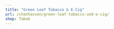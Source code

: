 ```yaml
---
title: "Green Leaf Tobacco & E-Cig"
url: /chanhassen/green-leaf-tobacco-und-e-cig/
shop: Tabak
---
```

